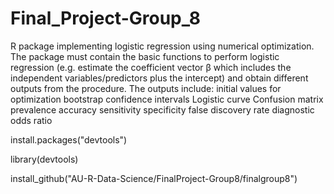 # Final_Project-Group_8
R package implementing logistic regression using numerical optimization. The package must contain the basic functions to perform logistic regression (e.g. estimate the coefficient vector β which includes the independent variables/predictors plus the intercept) and obtain different outputs from the procedure.
The outputs include:
initial values for optimization
bootstrap confidence intervals
Logistic curve
Confusion matrix
prevalence
accuracy
sensitivity
specificity
false discovery rate
diagnostic odds ratio

install.packages("devtools")


library(devtools)



install_github("AU-R-Data-Science/FinalProject-Group8/finalgroup8")
